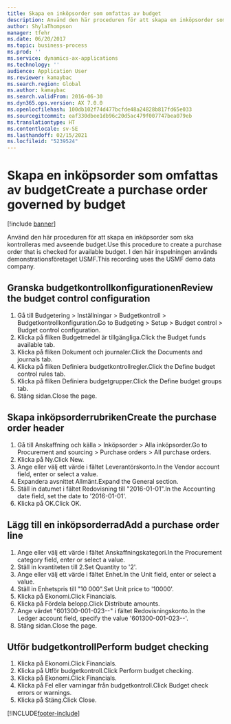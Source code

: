 ```yaml
---
title: Skapa en inköpsorder som omfattas av budget
description: Använd den här proceduren för att skapa en inköpsorder som ska kontrolleras med avseende budget.
author: ShylaThompson
manager: tfehr
ms.date: 06/20/2017
ms.topic: business-process
ms.prod: ''
ms.service: dynamics-ax-applications
ms.technology: ''
audience: Application User
ms.reviewer: kamaybac
ms.search.region: Global
ms.author: kamaybac
ms.search.validFrom: 2016-06-30
ms.dyn365.ops.version: AX 7.0.0
ms.openlocfilehash: 100db102f74d477bcfde48a24828b817fd65e033
ms.sourcegitcommit: eaf330dbee1db96c20d5ac479f007747bea079eb
ms.translationtype: HT
ms.contentlocale: sv-SE
ms.lasthandoff: 02/15/2021
ms.locfileid: "5239524"
---
```

# <a name="create-a-purchase-order-governed-by-budget"></a><span data-ttu-id="c4e9b-103">Skapa en inköpsorder som omfattas av budget</span><span class="sxs-lookup"><span data-stu-id="c4e9b-103">Create a purchase order governed by budget</span></span>

[!include [banner](../../includes/banner.md)]

<span data-ttu-id="c4e9b-104">Använd den här proceduren för att skapa en inköpsorder som ska kontrolleras med avseende budget.</span><span class="sxs-lookup"><span data-stu-id="c4e9b-104">Use this procedure to create a purchase order that is checked for available budget.</span></span> <span data-ttu-id="c4e9b-105">I den här inspelningen används demonstrationsföretaget USMF.</span><span class="sxs-lookup"><span data-stu-id="c4e9b-105">This recording uses the USMF demo data company.</span></span>


## <a name="review-the-budget-control-configuration"></a><span data-ttu-id="c4e9b-106">Granska budgetkontrollkonfigurationen</span><span class="sxs-lookup"><span data-stu-id="c4e9b-106">Review the budget control configuration</span></span>
1. <span data-ttu-id="c4e9b-107">Gå till Budgetering > Inställningar > Budgetkontroll > Budgetkontrollkonfiguration.</span><span class="sxs-lookup"><span data-stu-id="c4e9b-107">Go to Budgeting > Setup > Budget control > Budget control configuration.</span></span>
2. <span data-ttu-id="c4e9b-108">Klicka på fliken Budgetmedel är tillgängliga.</span><span class="sxs-lookup"><span data-stu-id="c4e9b-108">Click the Budget funds available tab.</span></span>
3. <span data-ttu-id="c4e9b-109">Klicka på fliken Dokument och journaler.</span><span class="sxs-lookup"><span data-stu-id="c4e9b-109">Click the Documents and journals tab.</span></span>
4. <span data-ttu-id="c4e9b-110">Klicka på fliken Definiera budgetkontrollregler.</span><span class="sxs-lookup"><span data-stu-id="c4e9b-110">Click the Define budget control rules tab.</span></span>
5. <span data-ttu-id="c4e9b-111">Klicka på fliken Definiera budgetgrupper.</span><span class="sxs-lookup"><span data-stu-id="c4e9b-111">Click the Define budget groups tab.</span></span>
6. <span data-ttu-id="c4e9b-112">Stäng sidan.</span><span class="sxs-lookup"><span data-stu-id="c4e9b-112">Close the page.</span></span>

## <a name="create-the-purchase-order-header"></a><span data-ttu-id="c4e9b-113">Skapa inköpsorderrubriken</span><span class="sxs-lookup"><span data-stu-id="c4e9b-113">Create the purchase order header</span></span>
1. <span data-ttu-id="c4e9b-114">Gå till Anskaffning och källa > Inköpsorder > Alla inköpsorder.</span><span class="sxs-lookup"><span data-stu-id="c4e9b-114">Go to Procurement and sourcing > Purchase orders > All purchase orders.</span></span>
2. <span data-ttu-id="c4e9b-115">Klicka på Ny.</span><span class="sxs-lookup"><span data-stu-id="c4e9b-115">Click New.</span></span>
3. <span data-ttu-id="c4e9b-116">Ange eller välj ett värde i fältet Leverantörskonto.</span><span class="sxs-lookup"><span data-stu-id="c4e9b-116">In the Vendor account field, enter or select a value.</span></span>
4. <span data-ttu-id="c4e9b-117">Expandera avsnittet Allmänt.</span><span class="sxs-lookup"><span data-stu-id="c4e9b-117">Expand the General section.</span></span>
5. <span data-ttu-id="c4e9b-118">Ställ in datumet i fältet Redovisning till "2016-01-01".</span><span class="sxs-lookup"><span data-stu-id="c4e9b-118">In the Accounting date field, set the date to '2016-01-01'.</span></span>
6. <span data-ttu-id="c4e9b-119">Klicka på OK.</span><span class="sxs-lookup"><span data-stu-id="c4e9b-119">Click OK.</span></span>

## <a name="add-a-purchase-order-line"></a><span data-ttu-id="c4e9b-120">Lägg till en inköpsorderrad</span><span class="sxs-lookup"><span data-stu-id="c4e9b-120">Add a purchase order line</span></span>
1. <span data-ttu-id="c4e9b-121">Ange eller välj ett värde i fältet Anskaffningskategori.</span><span class="sxs-lookup"><span data-stu-id="c4e9b-121">In the Procurement category field, enter or select a value.</span></span>
2. <span data-ttu-id="c4e9b-122">Ställ in kvantiteten till 2.</span><span class="sxs-lookup"><span data-stu-id="c4e9b-122">Set Quantity to '2'.</span></span>
3. <span data-ttu-id="c4e9b-123">Ange eller välj ett värde i fältet Enhet.</span><span class="sxs-lookup"><span data-stu-id="c4e9b-123">In the Unit field, enter or select a value.</span></span>
4. <span data-ttu-id="c4e9b-124">Ställ in Enhetspris till "10 000".</span><span class="sxs-lookup"><span data-stu-id="c4e9b-124">Set Unit price to '10000'.</span></span>
5. <span data-ttu-id="c4e9b-125">Klicka på Ekonomi.</span><span class="sxs-lookup"><span data-stu-id="c4e9b-125">Click Financials.</span></span>
6. <span data-ttu-id="c4e9b-126">Klicka på Fördela belopp.</span><span class="sxs-lookup"><span data-stu-id="c4e9b-126">Click Distribute amounts.</span></span>
7. <span data-ttu-id="c4e9b-127">Ange värdet "601300-001-023--" i fältet Redovisningskonto.</span><span class="sxs-lookup"><span data-stu-id="c4e9b-127">In the Ledger account field, specify the value '601300-001-023--'.</span></span>
8. <span data-ttu-id="c4e9b-128">Stäng sidan.</span><span class="sxs-lookup"><span data-stu-id="c4e9b-128">Close the page.</span></span>

## <a name="perform-budget-checking"></a><span data-ttu-id="c4e9b-129">Utför budgetkontroll</span><span class="sxs-lookup"><span data-stu-id="c4e9b-129">Perform budget checking</span></span>
1. <span data-ttu-id="c4e9b-130">Klicka på Ekonomi.</span><span class="sxs-lookup"><span data-stu-id="c4e9b-130">Click Financials.</span></span>
2. <span data-ttu-id="c4e9b-131">Klicka på Utför budgetkontroll.</span><span class="sxs-lookup"><span data-stu-id="c4e9b-131">Click Perform budget checking.</span></span>
3. <span data-ttu-id="c4e9b-132">Klicka på Ekonomi.</span><span class="sxs-lookup"><span data-stu-id="c4e9b-132">Click Financials.</span></span>
4. <span data-ttu-id="c4e9b-133">Klicka på Fel eller varningar från budgetkontroll.</span><span class="sxs-lookup"><span data-stu-id="c4e9b-133">Click Budget check errors or warnings.</span></span>
5. <span data-ttu-id="c4e9b-134">Klicka på Stäng.</span><span class="sxs-lookup"><span data-stu-id="c4e9b-134">Click Close.</span></span>



[!INCLUDE[footer-include](../../../includes/footer-banner.md)]